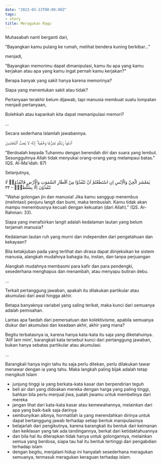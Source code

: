 ```yaml
---
date: "2023-03-13T00:00:00Z"
tags:
- story
title: Meragukan Ragu
---
```


Muhasabah nanti berganti dari, 

"Bayangkan kamu pulang ke rumah, melihat bendera kuning berkibar..." 

menjadi, 

"Bayangkan memorimu dapat dimanipulasi, kamu itu apa yang kamu kerjakan atau apa yang kamu ingat pernah kamu kerjakan?"

Berapa banyak yang sakit hanya karena memorinya? 

Siapa yang menentukan sakit atau tidak? 

Pertanyaan terakhir belum dijawab, tapi manusia membuat suatu lompatan menjadi pertanyaan, 

Bolehkah atau kapankah kita dapat memanipulasi memori?

...

Secara sederhana Islamlah jawabannya.

ٱدْعُوا۟ رَبَّكُمْ تَضَرُّعًا وَخُفْيَةً ۚ إِنَّهُۥ لَا يُحِبُّ ٱلْمُعْتَدِينَ

"Berdoalah kepada Tuhanmu dengan berendah diri dan suara yang lembut. Sesungguhnya Allah tidak menyukai orang-orang yang melampaui batas." (QS. Al-Ma'idah: 87)

Selanjutnya,

يٰمَعْشَرَ الْجِنِّ وَالْاِنْسِ اِنِ اسْتَطَعْتُمْ اَنْ تَنْفُذُوْا مِنْ اَقْطَارِ السَّمٰوٰتِ وَالْاَرْضِ فَانْفُذُوْاۗ لَا تَنْفُذُوْنَ اِلَّا بِسُلْطٰنٍۚ - ٣٣

"Wahai golongan jin dan manusia! Jika kamu sanggup menembus (melintasi) penjuru langit dan bumi, maka tembuslah. Kamu tidak akan mampu menembusnya kecuali dengan kekuatan (dari Allah)." (QS. Ar-Rahman: 33).

Siapa yang menafsirkan langit adalah kedalaman lautan yang belum terjamah manusia?

Kedalaman lautan ruh yang murni dan independen dari pengetahuan dan kekayaan?

Bila ketakjuban pada yang terlihat dan dirasa dapat diinjeksikan ke sistem manusia, alangkah mudahnya bahagia itu, instan, dan tanpa perjuangan

Alangkah mudahnya membasmi para kafir dan para pendengki, sesederhana menghapus dan menambah, atau menyapu butiran debu.

...

Terkait pertanggung jawaban, apakah itu dilakukan partikular atau akumulasi dari awal hingga akhir. 

Betapa banyaknya variabel yang saling terikat, maka kunci dari semuanya adalah pemisahan. 

Lantas apa faedah dari pemersatuan dan kolektivisme, apabila semuanya diukur dari akumulasi dan keadaan akhir, akhir yang mana?

Begitu terbatasnya ia, karena hanya kata-kata itu saja yang diketahuinya. 
'Alif lam mim', barangkali kata tersebut kunci dari pertanggung jawaban, bukan hanya sebatas partikular atau akumulasi. 

...

Barangkali hanya ingin tahu itu saja perlu ditekan, perlu dilakukan tawar menawar dengan ia yang tahu. Maka langkah paling bijak adalah tetap mengikuti Islam

- junjung tinggi ia yang berkata-kata kasar dan berpendirian teguh
- beli air dari yang didoakan mereka dengan harga yang paling tinggi, bahkan bila perlu menjual jiwa, jualah jiwamu untuk membelinya dari mereka
- jangan lihat dari kata-kata kasar atau kemewahannya, melainkan dari apa yang baik-baik saja darinya
- sembunyikan aibnya, hormatilah ia yang merendahkan dirinya untuk dapat bertanggung jawab terhadap setiap bentuk manipulasinya
- belajarlah dari pengikutnya, karena barangkali itu bentuk dari keimanan dan keiklasan yang tak ada tandingannya, berkat dari ketidaktahuannya
- dan bila hal itu diterapkan tidak hanya untuk golongannya, melainkan semua yang berdosa, siapa tau hal itu bentuk tertinggi dari pengabdian terhadap islam
- dengan begitu, menjalani hidup ini hanyalah sesederhana meragukan semuanya, termasuk meragukan keraguan terhadap islam.